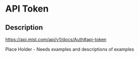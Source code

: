 # API Token #
## Description ##

https://api.mist.com/api/v1/docs/Auth#api-token

Place Holder - Needs examples and descriptions of examples